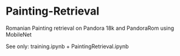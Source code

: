 # Painting-Retrieval
Romanian Painting retrieval on Pandora 18k and PandoraRom using MobileNet

See only: training.ipynb  + PaintingRetrieval.ipynb
